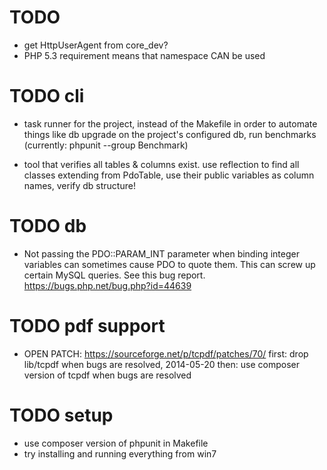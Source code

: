 # TODO
- get HttpUserAgent from core_dev?
- PHP 5.3 requirement means that namespace CAN be used





# TODO cli
- task runner for the project, instead of the Makefile
  in order to automate things like db upgrade on the project's configured db,
  run benchmarks (currently: phpunit --group Benchmark)

- tool that verifies all tables & columns exist. use reflection to find all
  classes extending from PdoTable, use their public variables as column names,
  verify db structure!




# TODO db
- Not passing the PDO::PARAM_INT parameter when binding integer variables can
  sometimes cause PDO to quote them. This can screw up certain MySQL queries.
  See this bug report.  https://bugs.php.net/bug.php?id=44639




# TODO pdf support
- OPEN PATCH: https://sourceforge.net/p/tcpdf/patches/70/
  first: drop lib/tcpdf when bugs are resolved, 2014-05-20
  then: use composer version of tcpdf when bugs are resolved




# TODO setup
- use composer version of phpunit in Makefile
- try installing and running everything from win7
